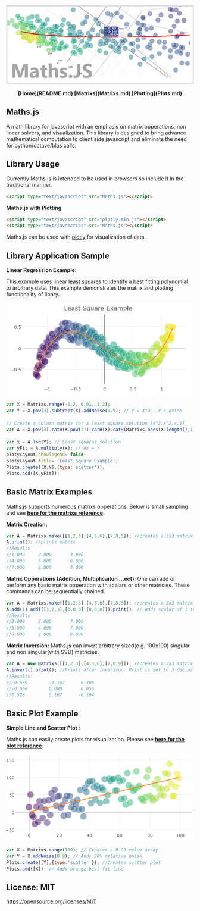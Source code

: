 <p align="center">
<img src ="https://raw.githubusercontent.com/NateZimmer/Maths.js/master/Images/BannerImage.png">
</p>
<p align="center">
<strong>[Home](README.md) [Matrixs](Matrixs.md) [Plotting](Plots.md)</strong>  
</p>

## Maths.js
A math library for javascript with an emphasis on matrix opperations, non linear solvers, and visualization. This library is designed to bring advance mathematical computation to client side javascript and eliminate the need for python/octave/blas calls.  

## Library Usage
Currently Maths.js is intended to be used in browsers so include it in the traditional manner. 
```html
<script type="text/javascript" src="Maths.js"></script>
```
**Maths.js with Plotting**
```html
<script type="text/javascript" src="plotly.min.js"></script>
<script type="text/javascript" src="Maths.js"></script>
```
Maths.js can be used with [plotly](https://github.com/plotly/plotly.js) for visualization of data. 

## Library Application Sample 

**Linear Regression Example:**

This example uses linear least squares to identify a best fitting polynomial to arbitrary data. This example demonstrates the matrix and plotting functionality of libary. 

<p align="center">
<img src ="https://raw.githubusercontent.com/NateZimmer/Maths.js/master/Images/lsqPlot.png">
</p>


```js
var X = Matrixs.range(-1.2, 0.01, 1.2); 
var Y = X.pow(3).subtract(X).addNoise(0.9); // Y = X^3 - X + noise 

// Create a column matrix for a least square solution [x^3,x^2,x,1] 
var A = X.pow(3).catH(X.pow(2)).catH(X).catH(Matrixs.ones(X.length(),1)); 

var x = A.lsq(Y); // Least squares solution 
var yFit = A.multiply(x); // Ax = Y 
plotyLayout.showlegend= false;
plotyLayout.title= 'Least Square Example'; 
Plots.create([X,Y],{type:'scatter'}); 
Plots.add([X,yFit]);
```

## Basic Matrix Examples  
Maths.js supports numerous matrixs opperations. Below is small sampling and see <strong> [here for the matrixs reference](Matrixs.md). </strong> 

**Matrix Creation:** 
```js
var A = Matrixs.make([[1,2,3],[4,5,6],[7,8,5]); //creates a 3x3 matrix 
A.print(); //prints matrix 
//Results 
//1.000		2.000		3.000
//4.000		5.000		6.000
//7.000		8.000		5.000
```

**Matrix Opperations (Addition, Multiplicaiton ...ect):**
One can add or perform any basic matrix opperation with scalars or other matricies. These commands can be sequentially chained. 
```js
var A = Matrixs.make([[1,2,3],[4,5,6],[7,8,5]); //creates a 3x3 matrix 
A.add(1).add([[1,2,3],[0,0,0],[0,0,0]]).print(); // adds scalar of 1 to matrix, then adds a 3x3 matrix, then prints result.
//Results
//3.000		5.000		7.000
//5.000		6.000		7.000
//8.000		9.000		6.000
```

**Matrix Inversion:**
Maths.js can invert arbitrary sized(e.g. 100x100) singular and non singular(with SVD) matricies.
```js
var A = new Matrixs([[1,2,3],[4,5,6],[7,8,9]]); //creates a 3x3 matrix
A.invert().print(); //Prints after inverison. Print is set to 3 decimals 
//Results: 
//-0.639        -0.167		0.306
//-0.056        0.000		0.056
//0.528         0.167      -0.194
```
## Basic Plot Example  

**Simple Line and Scatter Plot :**

Maths.js can easily create plots for visualization. Please see <strong> [here for the plot reference](Plots.md). </strong>   

<p align="center">
<img src ="https://raw.githubusercontent.com/NateZimmer/Maths.js/master/Images/scatterPlot.png">
</p>


```js
var X = Matrixs.range(100); // Creates a 0-99 value array
var Y = X.addNoise(0.9); // Adds 90% relative noise 
Plots.create([Y],{type:'scatter'}); //Creates scatter plot 
Plots.add([X]); // Adds orange best fit line 
```

## License: MIT
https://opensource.org/licenses/MIT
